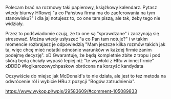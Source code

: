 Polecam brać na rozmowy taki papierowy, książkowy kalendarz.
Pytasz wtedy biurwy HRowej "a co Państwa firma ma do zaoferowania na tym stanowisku?" i dla jaj notujesz to, co one tam piszą, ale tak, żeby tego nie widziały.

Przez to podświadomie czują, że to one są "sprawdzane" i zaczynają się stresować. Można wtedy usłyszeć "a co Pan tam notuje?" i w takim momencie rozbrajasz je odpowiedzią "Mam jeszcze kilka rozmów takich jak ta, więc chcę mieć notatki odnośnie warunków w każdej firmie zanim podejmę decyzję". xD
Gwarantuję, że będą kompletnie zbite z tropu i pod skórą będą chciały wypaść lepiej niż "te wywłoki z HRu w innej firmie" xDDDD
#logikarozowychpaskow obrócona na korzyść kandydata

Oczywiście do miejsc jak McDonald's to nie działa, ale jest to też metoda na odwrócenie ról i wybicie HRu z pozycji "Bogów zatrudnienia".

https://www.wykop.pl/wpis/29583609/#comment-105089833